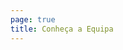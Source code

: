 ```yaml
---
page: true
title: Conheça a Equipa
---
```


<script setup>
import TeamPage from './team/TeamPage.vue'
</script>

<TeamPage />
